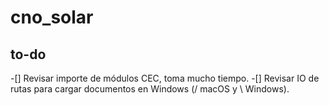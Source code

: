 # cno_solar

## to-do

-[] Revisar importe de módulos CEC, toma mucho tiempo.
-[] Revisar IO de rutas para cargar documentos en Windows (/ macOS y \\ Windows).
